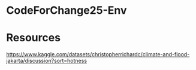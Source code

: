 # CodeForChange25-Env

# Resources
https://www.kaggle.com/datasets/christopherrichardc/climate-and-flood-jakarta/discussion?sort=hotness
